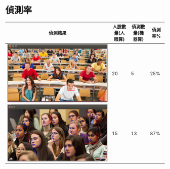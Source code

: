 # 偵測率

| 偵測結果       | 人臉數量(人眼算) | 偵測數量(機器算) | 偵測率% |
| -------------- | ---------------- | ---------------- | ------- |
| ![](./HW1.png) | 20               | 5                | 25%     |
| ![](./HW2.png) | 15               | 13               | 87%     |